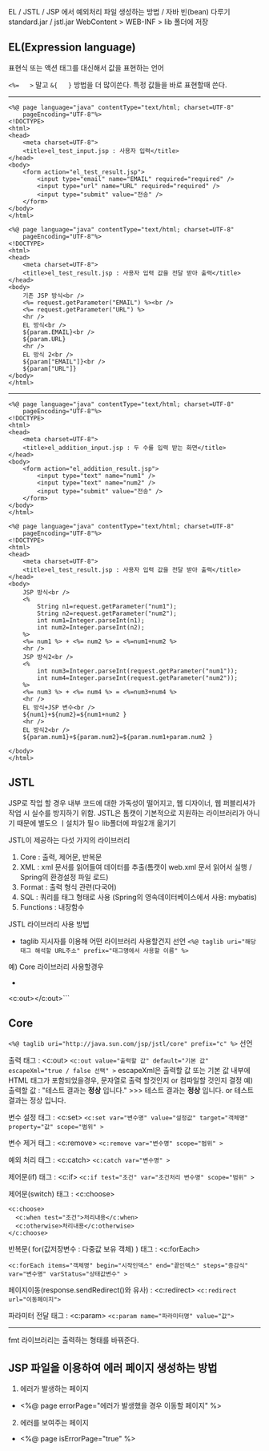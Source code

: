 EL / JSTL / JSP 에서 예외처리 파일 생성하는 방법 / 자바 빈(bean) 다루기
standard.jar / jstl.jar
WebContent > WEB-INF > lib 폴더에 저장

## EL(Expression language)
표현식 또는 액션 태그를 대신해서 값을 표현하는 언어

```<%=   >``` 말고 ```&{   }``` 방법을 더 많이쓴다.
특정 값들을 바로 표현할때 쓴다.

---

```
<%@ page language="java" contentType="text/html; charset=UTF-8"
    pageEncoding="UTF-8"%>
<!DOCTYPE>
<html>
<head>
	<meta charset=UTF-8">
	<title>el_test_input.jsp : 사용자 입력</title>
</head>
<body>
	<form action="el_test_result.jsp">
		<input type="email" name="EMAIL" required="required" />
		<input type="url" name="URL" required="required" />
		<input type="submit" value="전송" />
	</form>
</body>
</html>
```

```
<%@ page language="java" contentType="text/html; charset=UTF-8"
    pageEncoding="UTF-8"%>
<!DOCTYPE>
<html>
<head>
	<meta charset=UTF-8">
	<title>el_test_result.jsp : 사용자 입력 값을 전달 받아 출력</title>
</head>
<body>
	기존 JSP 방식<br />
	<%= request.getParameter("EMAIL") %><br />
	<%= request.getParameter("URL") %>
	<hr />
	EL 방식<br />
	${param.EMAIL}<br />
	${param.URL}
	<hr />
	EL 방식 2<br />
	${param["EMAIL"]}<br />
	${param["URL"]}
</body>
</html>
```

---

```
<%@ page language="java" contentType="text/html; charset=UTF-8"
    pageEncoding="UTF-8"%>
<!DOCTYPE>
<html>
<head>
	<meta charset=UTF-8">
	<title>el_addition_input.jsp : 두 수를 입력 받는 화면</title>
</head>
<body>
	<form action="el_addition_result.jsp">
		<input type="text" name="num1" />
		<input type="text" name="num2" />
		<input type="submit" value="전송" />
	</form>
</body>
</html>
```
```
<%@ page language="java" contentType="text/html; charset=UTF-8"
    pageEncoding="UTF-8"%>
<!DOCTYPE>
<html>
<head>
	<meta charset=UTF-8">
	<title>el_test_result.jsp : 사용자 입력 값을 전달 받아 출력</title>
</head>
<body>
	JSP 방식<br />
	<%
		String n1=request.getParameter("num1");
		String n2=request.getParameter("num2");
		int num1=Integer.parseInt(n1);
		int num2=Integer.parseInt(n2);
	%>
	<%= num1 %> + <%= num2 %> = <%=num1+num2 %>
	<hr />
	JSP 방식2<br />
	<%
		int num3=Integer.parseInt(request.getParameter("num1"));
		int num4=Integer.parseInt(request.getParameter("num2"));
	%>
	<%= num3 %> + <%= num4 %> = <%=num3+num4 %>
	<hr />
	EL 방식+JSP 변수<br />
	${num1}+${num2}=${num1+num2 }
	<hr />
	EL 방식2<br />
	${param.num1}+${param.num2}=${param.num1+param.num2 }

</body>
</html>
```

## JSTL
JSP로 작업 할 경우 내부 코드에 대한 가독성이 떨어지고, 웹 디자이너, 웹 퍼블리셔가 작업 시 실수를 방지하기 위함.
JSTL은 톰캣이 기본적으로 지원하는 라이브러리가 아니기 때문에 별도으 ㅣ설치가 필ㅇ
lib폴더에 파일2개 옮기기

JSTL이 제공하는 다섯 가지의 라이브러리
1. Core : 출력, 제어문, 반복문
2. XML : xml 문서를 읽어들여 데이터를 추출(톰캣이 web.xml 문서 읽어서 실행 / Spring의 환경설정 파일 로드)
3. Format : 출력 형식 관련(다국어)
4. SQL : 쿼리를 태그 형태로 사용 (Spring의 영속데이터베이스에서 사용: mybatis)
5. Functions : 내장함수

JSTL 라이브러리 사용 방법
- taglib 지시자를 이용해 어떤 라이브러리 사용할건지 선언
```<%@ taglib uri="해당태그 해석할 URL주소" prefix="태그명에서 사용할 이름" %>```

예) Core 라이브러리 사용할경우
- ```<%@ tablib uri="http://java.sun.com/jsp/jstl/core" prefix="c" %>
<c:out></c:out>```


Core
---
```<%@ taglib uri="http://java.sun.com/jsp/jstl/core" prefix="c" %>``` 선언

출력 태그 : <c:out>
  ```<c:out value="출력할 값" default="기본 값" escapeXml="true / false 선택" >```
  escapeXml은 출력할 값 또는 기본 값 내부에 HTML 태그가 포함되었을경우, 문자열로 출력 할것인지 or 컴파일할 것인지 결정
  예) 출력할 값 : "테스트 결과는 <b>정상</b> 입니다." >>> 테스트 결과는 <b>정상</b> 입니다. or 테스트 결과는 정상 입니다.

변수 설정 태그 : <c:set>
  ```<c:set var="변수명" value="설정값" target="객체명" property="값" scope="범위" >```

변수 제거 태그 : <c:remove>
  ```<c:remove var="변수명" scope="범위" >```

예외 처리 태그 : <c:catch>
  ```<c:catch var="변수명" >```

제어문(if) 태그 : <c:if>
  ```<c:if test="조건" var="조건처리 변수명" scope="범위" >```

제어문(switch) 태그 : <c:choose>
  ```
  <c:choose>
    <c:when test="조건">처리내용</c:when>
    <c:otherwise>처리내용</c:otherwise>
  </c:choose>
  ```

반복문( for(값저장변수 : 다중값 보유 객체) ) 태그 : <c:forEach>
  ```
  <c:forEach items="객체명" begin="시작인덱스" end="끝인덱스" steps="증감식" var="변수명" varStatus="상태값변수" >
  ```

페이지이동(response.sendRedirect()와 유사) : <c:redirect>
```<c:redirect url="이동페이지">```


파라미터 전달 태그 : <c:param>
```<c:param name="파라미터명" value="값">```


---
fmt 라이브러리는 출력하는 형태를 바꿔준다.

## JSP 파일을 이용하여 에러 페이지 생성하는 방법

1. 에러가 발생하는 페이지
- <%@ page errorPage="에러가 발생했을 경우 이동할 페이지" %>

2. 에러를 보여주는 페이지
- <%@ page isErrorPage="true" %>
